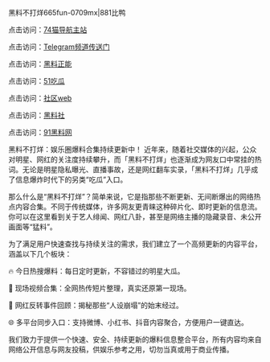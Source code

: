 黑料不打烊665fun-0709mx|881比鸭

点击访问：<a href="https://74mao.com/">74猫导航主站</a>

点击访问：<a href="https://74mao.com/">Telegram频道传送门</a>

点击访问：<a href="https://heiliaoryrhyu.pages.dev">黑料正能</a>

点击访问：<a href="https://heiliaox6jgh3.pages.dev">51吃瓜</a>

点击访问：<a href="https://heiliaokof3cy.pages.dev">社区web</a>

点击访问：<a href="https://heiliaotlyq53.pages.dev">黑料社</a>

点击访问：<a href="https://heiliao3gvg9x.pages.dev">91黑料网</a>

黑料不打烊：娱乐圈爆料合集持续更新中！
近年来，随着社交媒体的兴起，公众对明星、网红的关注度持续攀升，而「黑料不打烊」也逐渐成为网友口中常挂的热词。无论是明星隐私曝光、直播事故，还是网红翻车实录，「黑料不打烊」几乎成了信息爆炸时代下的另类“吃瓜”入口。

那么什么是“黑料不打烊”？简单来说，它是指那些不断更新、无间断爆出的网络热点内容合集。不同于传统媒体，许多网友更青睐这种碎片化、即时更新的信息流。你可以在这里看到关于艺人绯闻、网红八卦，甚至是网络主播的隐藏录音、未公开画面等“猛料”。

为了满足用户快速查找与持续关注的需求，我们建立了一个高频更新的内容平台，涵盖以下几个板块：

🔥 今日热搜爆料：每日定时更新，不容错过的明星大瓜。

🎥 现场视频合集：全网热传短片整理，真实还原第一现场。

🧩 网红反转事件回顾：揭秘那些“人设崩塌”的始末经过。

🌐 多平台同步入口：支持微博、小红书、抖音内容聚合，方便用户一键直达。

我们致力于提供一个快速、安全、持续更新的爆料信息整合平台，所有内容均来自网络公开信息与网友投稿，供娱乐参考之用，切勿当真或用于商业传播。
